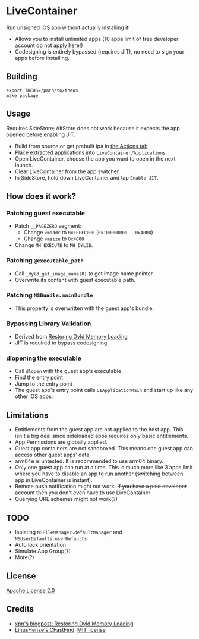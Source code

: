 # LiveContainer
Run unsigned iOS app without actually installing it!
- Allows you to install unlimited apps (10 apps limit of free developer account do not apply here!)
- Codesigning is entirely bypassed (requires JIT), no need to sign your apps before installing.

## Building
```
export THEOS=/path/to/theos
make package
```

## Usage
Requires SideStore; AltStore does not work because it expects the app opened before enabling JIT.
- Build from source or get prebuilt ipa in [the Actions tab](https://github.com/khanhduytran0/LiveContainer/actions)
- Place extracted applications into `LiveContainer/Applications`
- Open LiveContainer, choose the app you want to open in the next launch.
- Clear LiveContainer from the app switcher.
- In SideStore, hold down LiveContainer and tap `Enable JIT`.

## How does it work?

### Patching guest executable
- Patch `__PAGEZERO` segment:
  + Change `vmaddr` to `0xFFFFC000` (`0x100000000 - 0x4000`)
  + Change `vmsize` to `0x4000`
- Change `MH_EXECUTE` to `MH_DYLIB`.

### Patching `@executable_path`
- Call `_dyld_get_image_name(0)` to get image name pointer.
- Overwrite its content with guest executable path.

### Patching `NSBundle.mainBundle`
- This property is overwritten with the guest app's bundle.

### Bypassing Library Validation
- Derived from [Restoring Dyld Memory Loading](https://blog.xpnsec.com/restoring-dyld-memory-loading)
- JIT is required to bypass codesigning.

### dlopening the executable
- Call `dlopen` with the guest app's executable
- Find the entry point
- Jump to the entry point
- The guest app's entry point calls `UIApplicationMain` and start up like any other iOS apps.

## Limitations
- Entitlements from the guest app are not applied to the host app. This isn't a big deal since sideloaded apps requires only basic entitlements.
- App Permissions are globally applied.
- Guest app containers are not sandboxed. This means one guest app can access other guest apps' data.
- arm64e is untested. It is recommended to use arm64 binary.
- Only one guest app can run at a time. This is much more like 3 apps limit where you have to disable an app to run another (switching between app in LiveContainer is instant).
- Remote push notification might not work. ~~If you have a paid developer account then you don't even have to use LiveContainer~~
- Querying URL schemes might not work(?)

## TODO
- Isolating `NSFileManager.defaultManager` and `NSUserDefaults.userDefaults`
- Auto lock orientation
- Simulate App Group(?)
- More(?)

## License
[Apache License 2.0](https://github.com/khanhduytran0/LiveContainer/blob/main/LICENSE)

## Credits
- [xpn's blogpost: Restoring Dyld Memory Loading](https://blog.xpnsec.com/restoring-dyld-memory-loading)
- [LinusHenze's CFastFind](https://github.com/pinauten/PatchfinderUtils/blob/master/Sources/CFastFind/CFastFind.c): [MIT license](https://github.com/pinauten/PatchfinderUtils/blob/master/LICENSE)
